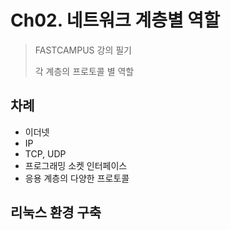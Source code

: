 # Ch02. 네트워크 계층별 역할

> FASTCAMPUS 강의 필기
>
> 각 계층의 프로토콜 별 역할

## 차례

- 이더넷
- IP
- TCP, UDP
- 프로그래밍 소켓 인터페이스
- 응용 계층의 다양한 프로토콜

## 리눅스 환경 구축

